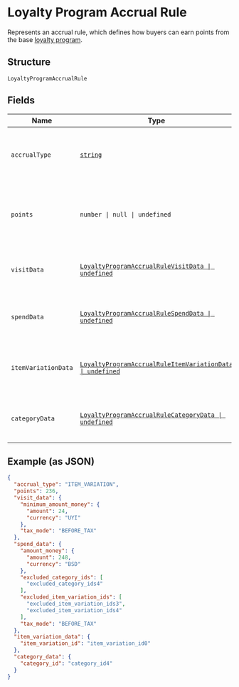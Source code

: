 
# Loyalty Program Accrual Rule

Represents an accrual rule, which defines how buyers can earn points from the base [loyalty program](../../doc/models/loyalty-program.md).

## Structure

`LoyaltyProgramAccrualRule`

## Fields

| Name | Type | Tags | Description |
|  --- | --- | --- | --- |
| `accrualType` | [`string`](../../doc/models/loyalty-program-accrual-rule-type.md) | Required | The type of the accrual rule that defines how buyers can earn points. |
| `points` | `number \| null \| undefined` | Optional | The number of points that<br>buyers earn based on the `accrual_type`.<br>**Constraints**: `>= 1` |
| `visitData` | [`LoyaltyProgramAccrualRuleVisitData \| undefined`](../../doc/models/loyalty-program-accrual-rule-visit-data.md) | Optional | Represents additional data for rules with the `VISIT` accrual type. |
| `spendData` | [`LoyaltyProgramAccrualRuleSpendData \| undefined`](../../doc/models/loyalty-program-accrual-rule-spend-data.md) | Optional | Represents additional data for rules with the `SPEND` accrual type. |
| `itemVariationData` | [`LoyaltyProgramAccrualRuleItemVariationData \| undefined`](../../doc/models/loyalty-program-accrual-rule-item-variation-data.md) | Optional | Represents additional data for rules with the `ITEM_VARIATION` accrual type. |
| `categoryData` | [`LoyaltyProgramAccrualRuleCategoryData \| undefined`](../../doc/models/loyalty-program-accrual-rule-category-data.md) | Optional | Represents additional data for rules with the `CATEGORY` accrual type. |

## Example (as JSON)

```json
{
  "accrual_type": "ITEM_VARIATION",
  "points": 236,
  "visit_data": {
    "minimum_amount_money": {
      "amount": 24,
      "currency": "UYI"
    },
    "tax_mode": "BEFORE_TAX"
  },
  "spend_data": {
    "amount_money": {
      "amount": 248,
      "currency": "BSD"
    },
    "excluded_category_ids": [
      "excluded_category_ids4"
    ],
    "excluded_item_variation_ids": [
      "excluded_item_variation_ids3",
      "excluded_item_variation_ids4"
    ],
    "tax_mode": "BEFORE_TAX"
  },
  "item_variation_data": {
    "item_variation_id": "item_variation_id0"
  },
  "category_data": {
    "category_id": "category_id4"
  }
}
```

